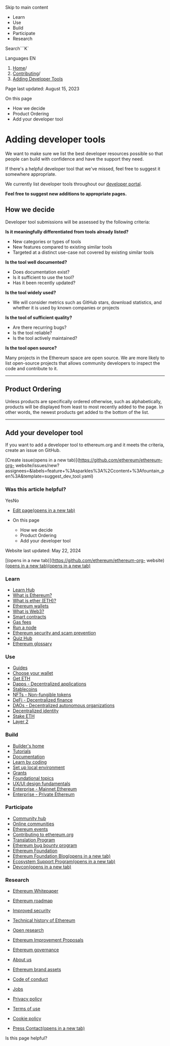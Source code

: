 Skip to main content

[](/en/)

  * Learn
  * Use
  * Build
  * Participate
  * Research

Search```K`

Languages EN

  1. [Home](/en/)/
  2. [Contributing](/en/contributing/)/
  3. [Adding Developer Tools](/en/contributing/adding-developer-tools/)

Page last updated: August 15, 2023

On this page

  * How we decide
  * Product Ordering
  * Add your developer tool

# Adding developer tools

We want to make sure we list the best developer resources possible so that
people can build with confidence and have the support they need.

If there's a helpful developer tool that we've missed, feel free to suggest it
somewhere appropriate.

We currently list developer tools throughout our [developer
portal](/en/developers/).

**Feel free to suggest new additions to appropriate pages.**

## How we decide

Developer tool submissions will be assessed by the following criteria:

**Is it meaningfully differentiated from tools already listed?**

  * New categories or types of tools
  * New features compared to existing similar tools
  * Targeted at a distinct use-case not covered by existing similar tools

**Is the tool well documented?**

  * Does documentation exist?
  * Is it sufficient to use the tool?
  * Has it been recently updated?

**Is the tool widely used?**

  * We will consider metrics such as GitHub stars, download statistics, and whether it is used by known companies or projects

**Is the tool of sufficient quality?**

  * Are there recurring bugs?
  * Is the tool reliable?
  * Is the tool actively maintained?

**Is the tool open source?**

Many projects in the Ethereum space are open source. We are more likely to
list open-source projects that allows community developers to inspect the code
and contribute to it.

* * *

## Product Ordering

Unless products are specifically ordered otherwise, such as alphabetically,
products will be displayed from least to most recently added to the page. In
other words, the newest products get added to the bottom of the list.

* * *

## Add your developer tool

If you want to add a developer tool to ethereum.org and it meets the criteria,
create an issue on GitHub.

[Create issue(opens in a new tab)](https://github.com/ethereum/ethereum-org-
website/issues/new?assignees=&labels=feature+%3Asparkles%3A%2Ccontent+%3Afountain_pen%3A&template=suggest_dev_tool.yaml)

### Was this article helpful?

YesNo

  * [Edit page(opens in a new tab)](https://github.com/ethereum/ethereum-org-website/tree/dev/public/content/contributing/adding-developer-tools/index.md)
  * On this page

    * How we decide
    * Product Ordering
    * Add your developer tool

Website last updated: May 22, 2024

[(opens in a new tab)](https://github.com/ethereum/ethereum-org-
website)[(opens in a new tab)](https://twitter.com/ethdotorg)[(opens in a new
tab)](https://discord.gg/ethereum-org)

### Learn

  * [Learn Hub](/en/learn/)
  * [What is Ethereum?](/en/what-is-ethereum/)
  * [What is ether (ETH)?](/en/eth/)
  * [Ethereum wallets](/en/wallets/)
  * [What is Web3?](/en/web3/)
  * [Smart contracts](/en/smart-contracts/)
  * [Gas fees](/en/gas/)
  * [Run a node](/en/run-a-node/)
  * [Ethereum security and scam prevention](/en/security/)
  * [Quiz Hub](/en/quizzes/)
  * [Ethereum glossary](/en/glossary/)

### Use

  * [Guides](/en/guides/)
  * [Choose your wallet](/en/wallets/find-wallet/)
  * [Get ETH](/en/get-eth/)
  * [Dapps - Decentralized applications](/en/dapps/)
  * [Stablecoins](/en/stablecoins/)
  * [NFTs - Non-fungible tokens](/en/nft/)
  * [DeFi - Decentralized finance](/en/defi/)
  * [DAOs - Decentralized autonomous organizations](/en/dao/)
  * [Decentralized identity](/en/decentralized-identity/)
  * [Stake ETH](/en/staking/)
  * [Layer 2](/en/layer-2/)

### Build

  * [Builder's home](/en/developers/)
  * [Tutorials](/en/developers/tutorials/)
  * [Documentation](/en/developers/docs/)
  * [Learn by coding](/en/developers/learning-tools/)
  * [Set up local environment](/en/developers/local-environment/)
  * [Grants](/en/community/grants/)
  * [Foundational topics](/en/developers/docs/intro-to-ethereum/)
  * [UX/UI design fundamentals](/en/developers/docs/design-and-ux/)
  * [Enterprise - Mainnet Ethereum](/en/enterprise/)
  * [Enterprise - Private Ethereum](/en/enterprise/private-ethereum/)

### Participate

  * [Community hub](/en/community/)
  * [Online communities](/en/community/online/)
  * [Ethereum events](/en/community/events/)
  * [Contributing to ethereum.org](/en/contributing/)
  * [Translation Program](/en/contributing/translation-program/)
  * [Ethereum bug bounty program](/en/bug-bounty/)
  * [Ethereum Foundation](/en/foundation/)
  * [Ethereum Foundation Blog(opens in a new tab)](https://blog.ethereum.org/)
  * [Ecosystem Support Program(opens in a new tab)](https://esp.ethereum.foundation)
  * [Devcon(opens in a new tab)](https://devcon.org/)

### Research

  * [Ethereum Whitepaper](/en/whitepaper/)
  * [Ethereum roadmap](/en/roadmap/)
  * [Improved security](/en/roadmap/security/)
  * [Technical history of Ethereum](/en/history/)
  * [Open research](/en/community/research/)
  * [Ethereum Improvement Proposals](/en/eips/)
  * [Ethereum governance](/en/governance/)

  * [About us](/en/about/)
  * [Ethereum brand assets](/en/assets/)
  * [Code of conduct](/en/community/code-of-conduct/)
  * [Jobs](/en/about/#open-jobs)
  * [Privacy policy](/en/privacy-policy/)
  * [Terms of use](/en/terms-of-use/)
  * [Cookie policy](/en/cookie-policy/)
  * [Press Contact(opens in a new tab)](mailto:press@ethereum.org)

Is this page helpful?

